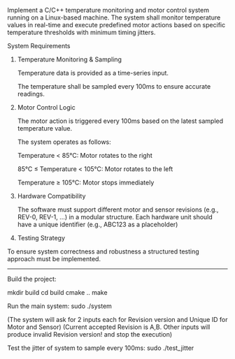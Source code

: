 Implement a C/C++ temperature monitoring and motor control system running on a Linux-based machine. The system shall monitor temperature values in real-time and execute predefined motor actions based on specific temperature thresholds with minimum timing jitters. 

System Requirements 

1. Temperature Monitoring & Sampling 

    Temperature data is provided as a time-series input. 

    The temperature shall be sampled every 100ms to ensure accurate readings. 

2. Motor Control Logic 

    The motor action is triggered every 100ms based on the latest sampled temperature value.  

    The system operates as follows:  

    Temperature < 85°C: Motor rotates to the right 

    85°C ≤ Temperature < 105°C: Motor rotates to the left 

    Temperature ≥ 105°C: Motor stops immediately 

3. Hardware Compatibility 

    The software must support different motor and sensor revisions (e.g., REV-0, REV-1, …) in a modular structure. Each hardware unit should have a unique identifier (e.g., ABC123 as a placeholder) 

4. Testing Strategy 

  To ensure system correctness and robustness a structured testing approach must be implemented. 

----------------------------------------------------------------------------------------------------------------------------------------------------------------------------------------------------------------------------------------------------------------

Build the project:

mkdir build
cd build
cmake ..
make

Run the main system:
sudo ./system

(The system will ask for 2 inputs each for Revision version and Unique ID for Motor and Sensor)
(Current accepted Revision is A,B. Other inputs will produce invalid Revision version! and stop the execution)

Test the jitter of system to sample every 100ms:
sudo ./test_jitter
